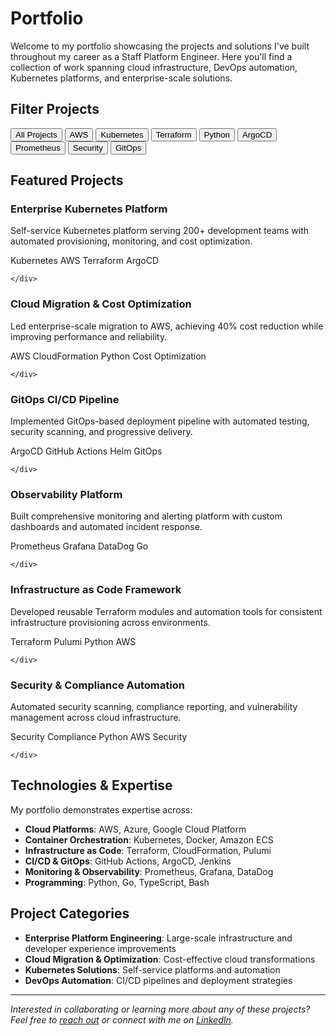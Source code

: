 # Portfolio

Welcome to my portfolio showcasing the projects and solutions I've built throughout my career as a Staff Platform Engineer. Here you'll find a collection of work spanning cloud infrastructure, DevOps automation, Kubernetes platforms, and enterprise-scale solutions.

## Filter Projects

<div class="portfolio-filters">
  <button class="filter-btn active" data-filter="all">All Projects</button>
  <button class="filter-btn" data-filter="AWS">AWS</button>
  <button class="filter-btn" data-filter="Kubernetes">Kubernetes</button>
  <button class="filter-btn" data-filter="Terraform">Terraform</button>
  <button class="filter-btn" data-filter="Python">Python</button>
  <button class="filter-btn" data-filter="ArgoCD">ArgoCD</button>
  <button class="filter-btn" data-filter="Prometheus">Prometheus</button>
  <button class="filter-btn" data-filter="Security">Security</button>
  <button class="filter-btn" data-filter="GitOps">GitOps</button>
</div>

## Featured Projects

<div class="portfolio-grid">
  <div class="project-card clickable-card" data-technologies="Kubernetes,AWS,Terraform,ArgoCD" data-href="/portfolio/kubernetes-platform">
    <div class="project-image kubernetes">
      <i class="fas fa-dharmachakra"></i>
    </div>
    <div class="project-content">
      <h3 class="project-title">Enterprise Kubernetes Platform</h3>
      <p class="project-description">Self-service Kubernetes platform serving 200+ development teams with automated provisioning, monitoring, and cost optimization.</p>
      <div class="project-tech">
        <span class="tech-tag">Kubernetes</span>
        <span class="tech-tag">AWS</span>
        <span class="tech-tag">Terraform</span>
        <span class="tech-tag">ArgoCD</span>
      </div>

    </div>
  </div>

  <div class="project-card clickable-card" data-technologies="AWS,CloudFormation,Python,Cost Optimization" data-href="/portfolio/aws-migration.html">
    <div class="project-image aws">
      <i class="fab fa-aws"></i>
    </div>
    <div class="project-content">
      <h3 class="project-title">Cloud Migration & Cost Optimization</h3>
      <p class="project-description">Led enterprise-scale migration to AWS, achieving 40% cost reduction while improving performance and reliability.</p>
      <div class="project-tech">
        <span class="tech-tag">AWS</span>
        <span class="tech-tag">CloudFormation</span>
        <span class="tech-tag">Python</span>
        <span class="tech-tag">Cost Optimization</span>
      </div>

    </div>
  </div>

  <div class="project-card clickable-card" data-technologies="ArgoCD,GitHub Actions,Helm,GitOps" data-href="/portfolio/gitops-pipeline.html">
    <div class="project-image gitops">
      <i class="fas fa-code-branch"></i>
    </div>
    <div class="project-content">
      <h3 class="project-title">GitOps CI/CD Pipeline</h3>
      <p class="project-description">Implemented GitOps-based deployment pipeline with automated testing, security scanning, and progressive delivery.</p>
      <div class="project-tech">
        <span class="tech-tag">ArgoCD</span>
        <span class="tech-tag">GitHub Actions</span>
        <span class="tech-tag">Helm</span>
        <span class="tech-tag">GitOps</span>
      </div>

    </div>
  </div>

  <div class="project-card clickable-card" data-technologies="Prometheus,Grafana,DataDog,Go" data-href="/portfolio/observability-platform.html">
    <div class="project-image monitoring">
      <i class="fas fa-chart-line"></i>
    </div>
    <div class="project-content">
      <h3 class="project-title">Observability Platform</h3>
      <p class="project-description">Built comprehensive monitoring and alerting platform with custom dashboards and automated incident response.</p>
      <div class="project-tech">
        <span class="tech-tag">Prometheus</span>
        <span class="tech-tag">Grafana</span>
        <span class="tech-tag">DataDog</span>
        <span class="tech-tag">Go</span>
      </div>

    </div>
  </div>

  <div class="project-card clickable-card" data-technologies="Terraform,Pulumi,Python,AWS" data-href="/portfolio/iac-framework.html">
    <div class="project-image infrastructure">
      <i class="fas fa-server"></i>
    </div>
    <div class="project-content">
      <h3 class="project-title">Infrastructure as Code Framework</h3>
      <p class="project-description">Developed reusable Terraform modules and automation tools for consistent infrastructure provisioning across environments.</p>
      <div class="project-tech">
        <span class="tech-tag">Terraform</span>
        <span class="tech-tag">Pulumi</span>
        <span class="tech-tag">Python</span>
        <span class="tech-tag">AWS</span>
      </div>

    </div>
  </div>

  <div class="project-card clickable-card" data-technologies="Security,Compliance,Python,AWS Security" data-href="/portfolio/security-automation.html">
    <div class="project-image security">
      <i class="fas fa-shield-alt"></i>
    </div>
    <div class="project-content">
      <h3 class="project-title">Security & Compliance Automation</h3>
      <p class="project-description">Automated security scanning, compliance reporting, and vulnerability management across cloud infrastructure.</p>
      <div class="project-tech">
        <span class="tech-tag">Security</span>
        <span class="tech-tag">Compliance</span>
        <span class="tech-tag">Python</span>
        <span class="tech-tag">AWS Security</span>
      </div>

    </div>
  </div>
</div>

## Technologies & Expertise

My portfolio demonstrates expertise across:

- **Cloud Platforms**: AWS, Azure, Google Cloud Platform
- **Container Orchestration**: Kubernetes, Docker, Amazon ECS
- **Infrastructure as Code**: Terraform, CloudFormation, Pulumi
- **CI/CD & GitOps**: GitHub Actions, ArgoCD, Jenkins
- **Monitoring & Observability**: Prometheus, Grafana, DataDog
- **Programming**: Python, Go, TypeScript, Bash

## Project Categories

- **Enterprise Platform Engineering**: Large-scale infrastructure and developer experience improvements
- **Cloud Migration & Optimization**: Cost-effective cloud transformations
- **Kubernetes Solutions**: Self-service platforms and automation
- **DevOps Automation**: CI/CD pipelines and deployment strategies

---

*Interested in collaborating or learning more about any of these projects? Feel free to [reach out](mailto:alan@example.com) or connect with me on [LinkedIn](https://www.linkedin.com/in/alanliangdev/).*